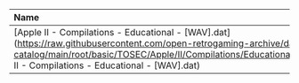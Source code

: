 |Name|Size|
|:---|---:|
|[Apple II - Compilations - Educational - [WAV].dat](https://raw.githubusercontent.com/open-retrogaming-archive/dat-catalog/main/root/basic/TOSEC/Apple/II/Compilations/Educational/[WAV]/Apple II - Compilations - Educational - [WAV].dat)|915|
